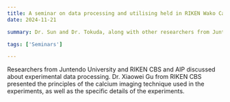 ```yaml
---
title: A seminar on data processing and utilising held in RIKEN Wako Campus 
date: 2024-11-21

summary: Dr. Sun and Dr. Tokuda, along with other researchers from Juntendo Univ., hosted a workshop with Dr. GU in RIKEN Center for Brain Science on the Wako campus.

tags: ['Seminars']

---
```

Researchers from Juntendo University and RIKEN CBS and AIP discussed about experimental data processing.
Dr. Xiaowei Gu from RIKEN CBS presented the principles of the calcium imaging technique used in the experiments, as well as the specific details of the experiments.